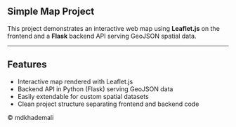 ## Simple Map Project

This project demonstrates an interactive web map using **Leaflet.js** on the frontend and a **Flask** backend API serving GeoJSON spatial data.

---

## Features

- Interactive map rendered with Leaflet.js
- Backend API in Python (Flask) serving GeoJSON data
- Easily extendable for custom spatial datasets
- Clean project structure separating frontend and backend code

© mdkhademali
